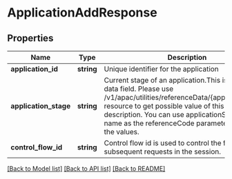 # ApplicationAddResponse

## Properties
Name | Type | Description | Notes
------------ | ------------- | ------------- | -------------
**application_id** | **string** | Unique identifier for the application | 
**application_stage** | **string** | Current stage of an application.This is a reference data field. Please use /v1/apac/utilities/referenceData/{applicationStage} resource to get possible value of this field with description. You can use applicationStage field name as the referenceCode parameter to retrieve the values. | 
**control_flow_id** | **string** | Control flow id is used to control the flow for subsequent requests in the session. | 

[[Back to Model list]](../../README.md#documentation-for-models) [[Back to API list]](../../README.md#documentation-for-api-endpoints) [[Back to README]](../../README.md)

